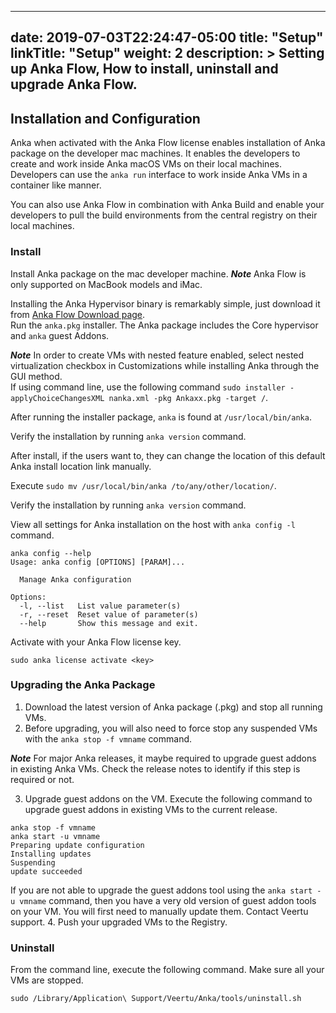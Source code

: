 
---
date: 2019-07-03T22:24:47-05:00
title: "Setup"
linkTitle: "Setup"
weight: 2
description: >
  Setting up Anka Flow, How to install, uninstall and upgrade Anka Flow.
---



## Installation and Configuration
Anka when activated with the Anka Flow license enables installation of Anka package on the developer mac machines. It enables the developers to create and work inside Anka macOS VMs on their local machines. Developers can use the `anka run` interface to work inside Anka VMs in a container like manner.  

You can also use Anka Flow in combination with Anka Build and enable your developers to pull the build environments from the central registry on their local machines.

### Install

Install Anka package on the mac developer machine. ***Note*** Anka Flow is only supported on MacBook models and iMac.  

Installing the Anka Hypervisor binary is remarkably simple, just download it from [Anka Flow Download page](https://veertu.com/download-anka-run/).  
Run the `anka.pkg` installer. The Anka package includes the Core hypervisor and `anka` guest Addons.

***Note*** In order to create VMs with nested feature enabled, select nested virtualization checkbox in Customizations while installing Anka through the GUI method.  
If using command line, use the following command `sudo installer -applyChoiceChangesXML nanka.xml -pkg Ankaxx.pkg -target /`.

After running the installer package, `anka` is found at `/usr/local/bin/anka`.

Verify the installation by running `anka version` command.

After install, if the users want to, they can change the location of this default Anka install location link manually.

Execute `sudo mv /usr/local/bin/anka /to/any/other/location/`.

Verify the installation by running `anka version` command.

View all settings for Anka installation on the host with `anka config -l` command.

```
anka config --help
Usage: anka config [OPTIONS] [PARAM]...

  Manage Anka configuration

Options:
  -l, --list   List value parameter(s)
  -r, --reset  Reset value of parameter(s)
  --help       Show this message and exit.

```
Activate with your Anka Flow license key.  
```
sudo anka license activate <key>
```

### Upgrading the Anka Package
1. Download the latest version of Anka package (.pkg) and stop all running VMs.
2. Before upgrading, you will also need to force stop any suspended VMs with the `anka stop -f vmname` command.

***Note*** For major Anka releases, it maybe required to upgrade guest addons in existing Anka VMs. Check the release notes to identify if this step is required or not.

3. Upgrade guest addons on the VM. Execute the following command to upgrade guest addons in existing VMs to the current release.

```
anka stop -f vmname
anka start -u vmname
Preparing update configuration
Installing updates
Suspending
update succeeded
```
If you are not able to upgrade the guest addons tool using the `anka start -u vmname` command, then you have a very old version of guest addon tools on your VM. You will first need to manually update them. Contact Veertu support.
4. Push your upgraded VMs to the Registry.

### Uninstall
From the command line, execute the following command. Make sure all your VMs are stopped.

`sudo /Library/Application\ Support/Veertu/Anka/tools/uninstall.sh`

